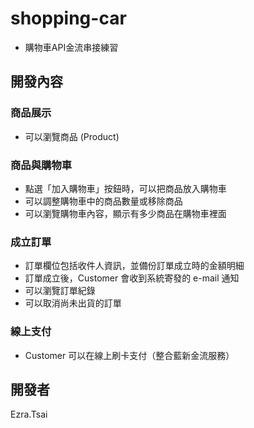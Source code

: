 # shopping-car
* 購物車API金流串接練習

## 開發內容
### 商品展示
* 可以瀏覽商品 (Product)
  
### 商品與購物車
* 點選「加入購物車」按鈕時，可以把商品放入購物車
* 可以調整購物車中的商品數量或移除商品
* 可以瀏覽購物車內容，顯示有多少商品在購物車裡面

### 成立訂單
* 訂單欄位包括收件人資訊，並備份訂單成立時的金額明細
* 訂單成立後，Customer 會收到系統寄發的 e-mail 通知
* 可以瀏覽訂單紀錄
* 可以取消尚未出貨的訂單

### 線上支付
* Customer 可以在線上刷卡支付（整合藍新金流服務）

## 開發者
Ezra.Tsai
